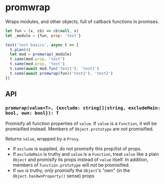 # promwrap

Wraps modules, and other objects, full of callback functions in promises.

```javascript
let fun = (x, cb) => cb(null, x)
let _module = {fun, prop: 'test'}

test('test basics', async t => {
  t.plan(4)
  let mod = promwrap(_module)
  t.same(mod.prop, 'test')
  t.same(mod.prop, 'test')
  t.same(await mod.fun('test1'), 'test1')
  t.same(await promwrap(fun)('test2'), 'test2')
})
```

## API

### `promwrap(value<T>, {exclude: string[]|string, excludeMain: bool, own: bool}): T`

Promisify all function properties of `value`.  If `value` is a `Function`,
it will be promisified instead.  Members of `Object.prototype` are *not*
promisified.

Returns `value`, wrapped by a `Proxy`.

- If `exclude` is supplied, do not promisify this prop/list of props.
- If `excludeMain` is truthy and `value` is a `Function`, treat `value` like a
  plain `Object` and promisify its props instead of `value` itself.  In 
  addition, members of `Function.prototype` will *not* be promisified.
- If `own` is truthy, *only* promisify the `Object`'s "own" (in the 
  `Object.hasOwnProperty()` sense) props
